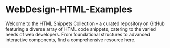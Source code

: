 # WebDesign-HTML-Examples
 Welcome to the HTML Snippets Collection – a curated repository on GitHub featuring a diverse array of HTML code snippets, catering to the varied needs of web developers. From foundational structures to advanced interactive components, find a comprehensive resource here.

